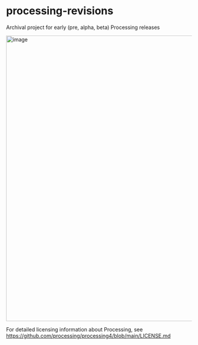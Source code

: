 # processing-revisions
Archival project for early (pre, alpha, beta) Processing releases

<img width="772" alt="image" src="https://github.com/user-attachments/assets/014e4d68-083b-4b46-b467-d5d52747e266">

For detailed licensing information about Processing, see https://github.com/processing/processing4/blob/main/LICENSE.md
